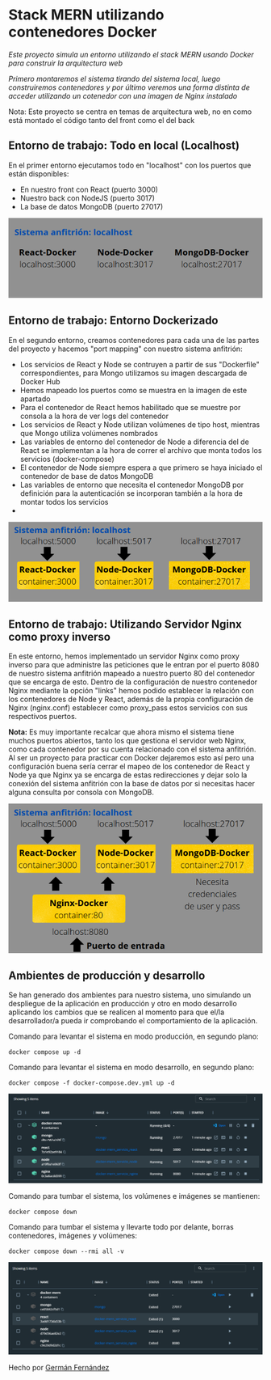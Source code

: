 # Stack MERN utilizando contenedores Docker
_Este proyecto simula un entorno utilizando el stack MERN usando Docker para construir la arquitectura web_


_Primero montaremos el sistema tirando del sistema local, luego construiremos contenedores y por último veremos una forma distinta de acceder utilizando un cotenedor con una imagen de Nginx instalado_


Nota: Este proyecto se centra en temas de arquitectura web, no en como está montado el código tanto del front como el del back
## Entorno de trabajo: Todo en local (Localhost)
En el primer entorno ejecutamos todo en "localhost" con los puertos que están disponibles:
- En nuestro front con React (puerto 3000)
- Nuestro back con NodeJS (puerto 3017)
- La base de datos MongoDB (puerto 27017)

![Foto Localhost](./imagenes_readme/localhost.png) 
## Entorno de trabajo: Entorno Dockerizado
En el segundo entorno, creamos contenedores para cada una de las partes del proyecto y hacemos "port mapping" con nuestro sistema anfitrión:
- Los servicios de React y Node se contruyen a partir de sus "Dockerfile" correspondientes, para Mongo utilizamos su imagen descargada de Docker Hub
- Hemos mapeado los puertos como se muestra en la imagen de este apartado
- Para el contenedor de React hemos habilitado que se muestre por consola a la hora de ver logs del contenedor
- Los servicios de React y Node utilizan volúmenes de tipo host, mientras que Mongo utiliza volúmenes nombrados
- Las variables de entorno del contenedor de Node a diferencia del de React se implementan a la hora de correr el archivo que monta todos los servicios (docker-compose)
- El contenedor de Node siempre espera a que primero se haya iniciado el contenedor de base de datos MongoDB
- Las variables de entorno que necesita el contenedor MongoDB por definición para la autenticación se incorporan también a la hora de montar todos los servicios
- 
![Foto Dockerizado](./imagenes_readme/dockerizado.png) 
## Entorno de trabajo: Utilizando Servidor Nginx como proxy inverso
En este entorno, hemos implementado un servidor Nginx como proxy inverso para que administre las peticiones que le entran por el puerto 8080 de nuestro sistema anfitrión mapeado a nuestro puerto 80 del contenedor que se encarga de esto. Dentro de la configuración de nuestro contenedor Nginx mediante la opción "links" hemos podido establecer la relación con los contenedores de Node y React, además de la propia configuración de Nginx (nginx.conf) establecer como proxy_pass estos servicios con sus respectivos puertos.

<strong>Nota:</strong> Es muy importante recalcar que ahora mismo el sistema tiene muchos puertos abiertos, tanto los que gestiona el servidor web Nginx, como cada contenedor por su cuenta relacionado con el sistema anfitrión. Al ser un proyecto para practicar con Docker dejaremos esto así pero una configuración buena sería cerrar el mapeo de los contenedor de React y Node ya que Nginx ya se encarga de estas redirecciones y dejar solo la conexión del sistema anfitrión con la base de datos por si necesitas hacer alguna consulta por consola con MongoDB.

![foto](./imagenes_readme/nginx.png) 
## Ambientes de producción y desarrollo
Se han generado dos ambientes para nuestro sistema, uno simulando un despliegue de la aplicación en producción y otro en modo desarrollo aplicando los cambios que se realicen al momento para que el/la desarrollador/a pueda ir comprobando el comportamiento de la aplicación. 

Comando para levantar el sistema en modo producción, en segundo plano:
```
docker compose up -d
```

Comando para levantar el sistema en modo desarrollo, en segundo plano:
```
docker compose -f docker-compose.dev.yml up -d
```

![foto](./imagenes_readme/sistemalevantado.png)


Comando para tumbar el sistema, los volúmenes e imágenes se mantienen:
```
docker compose down
```

Comando para tumbar el sistema y llevarte todo por delante, borras contenedores, imágenes y volúmenes:
```
docker compose down --rmi all -v
```

![foto](./imagenes_readme/sistematumbado.png) 

Hecho por [Germán Fernández](https://www.linkedin.com/in/geerdev/)